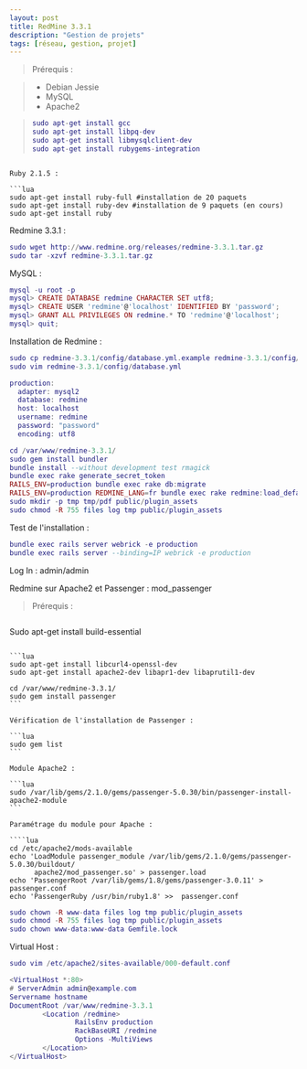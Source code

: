 ```yaml
---
layout: post
title: RedMine 3.3.1
description: "Gestion de projets"
tags: [réseau, gestion, projet]
---
```



> Prérequis :

> - Debian Jessie
> - MySQL
> - Apache2

>```lua
>sudo apt-get install gcc
>sudo apt-get install libpq-dev
>sudo apt-get install libmysqlclient-dev
>sudo apt-get install rubygems-integration
```

Ruby 2.1.5 :

```lua
sudo apt-get install ruby-full #installation de 20 paquets
sudo apt-get install ruby-dev #installation de 9 paquets (en cours)
sudo apt-get install ruby
```

Redmine 3.3.1 :

```lua
sudo wget http://www.redmine.org/releases/redmine-3.3.1.tar.gz
sudo tar -xzvf redmine-3.3.1.tar.gz
```

MySQL :

```lua
mysql -u root -p
mysql> CREATE DATABASE redmine CHARACTER SET utf8;
mysql> CREATE USER 'redmine'@'localhost' IDENTIFIED BY 'password';
mysql> GRANT ALL PRIVILEGES ON redmine.* TO 'redmine'@'localhost';
mysql> quit;
```
Installation de Redmine :

```lua
sudo cp redmine-3.3.1/config/database.yml.example redmine-3.3.1/config/database.yml
sudo vim redmine-3.3.1/config/database.yml

production:
  adapter: mysql2
  database: redmine
  host: localhost
  username: redmine
  password: "password"
  encoding: utf8

cd /var/www/redmine-3.3.1/
sudo gem install bundler
bundle install --without development test rmagick
bundle exec rake generate_secret_token
RAILS_ENV=production bundle exec rake db:migrate
RAILS_ENV=production REDMINE_LANG=fr bundle exec rake redmine:load_default_data
sudo mkdir -p tmp tmp/pdf public/plugin_assets
sudo chmod -R 755 files log tmp public/plugin_assets
```

Test de l'installation :

```lua
bundle exec rails server webrick -e production
bundle exec rails server --binding=IP webrick -e production
```
Log In : admin/admin


Redmine sur Apache2 et Passenger : mod_passenger


> Prérequis :

> ````lua
Sudo apt-get install build-essential
````

```lua
sudo apt-get install libcurl4-openssl-dev
sudo apt-get install apache2-dev libapr1-dev libaprutil1-dev

cd /var/www/redmine-3.3.1/
sudo gem install passenger
```

Vérification de l'installation de Passenger :

```lua
sudo gem list
```

Module Apache2 :

```lua
sudo /var/lib/gems/2.1.0/gems/passenger-5.0.30/bin/passenger-install-apache2-module
```

Paramétrage du module pour Apache :

````lua
cd /etc/apache2/mods-available
echo 'LoadModule passenger_module /var/lib/gems/2.1.0/gems/passenger-5.0.30/buildout/
      apache2/mod_passenger.so' > passenger.load
echo 'PassengerRoot /var/lib/gems/1.8/gems/passenger-3.0.11' > passenger.conf
echo 'PassengerRuby /usr/bin/ruby1.8' >>  passenger.conf
````




```lua
sudo chown -R www-data files log tmp public/plugin_assets
sudo chmod -R 755 files log tmp public/plugin_assets
sudo chown www-data:www-data Gemfile.lock
```

Virtual Host :

```lua
sudo vim /etc/apache2/sites-available/000-default.conf

<VirtualHost *:80>
# ServerAdmin admin@example.com
Servername hostname
DocumentRoot /var/www/redmine-3.3.1
        <Location /redmine>
                RailsEnv production
                RackBaseURI /redmine
                Options -MultiViews
        </Location>
</VirtualHost>
```

<!-- more -->
